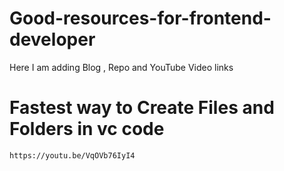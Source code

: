 # Good-resources-for-frontend-developer
Here I am adding Blog , Repo and  YouTube Video   links

# Fastest way to  Create Files and Folders in vc code

```
https://youtu.be/VqOVb76IyI4

```
